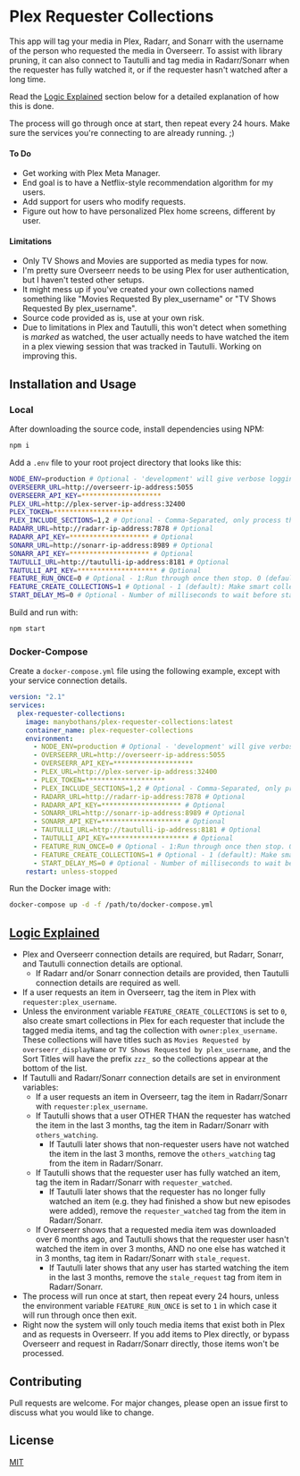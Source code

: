 # Plex Requester Collections

This app will tag your media in Plex, Radarr, and Sonarr with the username of the person who requested the media in Overseerr. To assist with library pruning, it can also connect to Tautulli and tag media in Radarr/Sonarr when the requester has fully watched it, or if the requester hasn't watched after a long time.

Read the [Logic Explained](#logic-explained) section below for a detailed explanation of how this is done.

The process will go through once at start, then repeat every 24 hours. Make sure the services you're connecting to are already running. ;)

#### To Do

-   Get working with Plex Meta Manager.
-   End goal is to have a Netflix-style recommendation algorithm for my users.
-   Add support for users who modify requests.
-   Figure out how to have personalized Plex home screens, different by user.

#### Limitations

-   Only TV Shows and Movies are supported as media types for now.
-   I'm pretty sure Overseerr needs to be using Plex for user authentication, but I haven't tested other setups.
-   It might mess up if you've created your own collections named something like "Movies Requested By plex_username" or "TV Shows Requested By plex_username".
-   Source code provided as is, use at your own risk.
-   Due to limitations in Plex and Tautulli, this won't detect when something is _marked_ as watched, the user actually needs to have watched the item in a plex viewing session that was tracked in Tautulli. Working on improving this.

## Installation and Usage

### Local

After downloading the source code, install dependencies using NPM:

```bash
npm i
```

Add a `.env` file to your root project directory that looks like this:

```bash
NODE_ENV=production # Optional - 'development' will give verbose logging.
OVERSEERR_URL=http://overseerr-ip-address:5055
OVERSEERR_API_KEY=********************
PLEX_URL=http://plex-server-ip-address:32400
PLEX_TOKEN=********************
PLEX_INCLUDE_SECTIONS=1,2 # Optional - Comma-Separated, only process these library sections.
RADARR_URL=http://radarr-ip-address:7878 # Optional
RADARR_API_KEY=******************** # Optional
SONARR_URL=http://sonarr-ip-address:8989 # Optional
SONARR_API_KEY=******************** # Optional
TAUTULLI_URL=http://tautulli-ip-address:8181 # Optional
TAUTULLI_API_KEY=******************** # Optional
FEATURE_RUN_ONCE=0 # Optional - 1:Run through once then stop. 0 (default): Repeat every 24h.
FEATURE_CREATE_COLLECTIONS=1 # Optional - 1 (default): Make smart collection for each requester. 0: Just do the tagging.
START_DELAY_MS=0 # Optional - Number of milliseconds to wait before starting the first pass. Useful if you reboot all containers at the same time.
```

Build and run with:

```bash
npm start
```

### Docker-Compose

Create a `docker-compose.yml` file using the following example, except with your service connection details.

```yaml
version: "2.1"
services:
  plex-requester-collections:
    image: manybothans/plex-requester-collections:latest
    container_name: plex-requester-collections
    environment:
      - NODE_ENV=production # Optional - 'development' will give verbose logging.
      - OVERSEERR_URL=http://overseerr-ip-address:5055
      - OVERSEERR_API_KEY=********************
      - PLEX_URL=http://plex-server-ip-address:32400
      - PLEX_TOKEN=********************
      - PLEX_INCLUDE_SECTIONS=1,2 # Optional - Comma-Separated, only process these library sections.
      - RADARR_URL=http://radarr-ip-address:7878 # Optional
      - RADARR_API_KEY=******************** # Optional
      - SONARR_URL=http://sonarr-ip-address:8989 # Optional
      - SONARR_API_KEY=******************** # Optional
      - TAUTULLI_URL=http://tautulli-ip-address:8181 # Optional
      - TAUTULLI_API_KEY=******************** # Optional
      - FEATURE_RUN_ONCE=0 # Optional - 1:Run through once then stop. 0 (default): Repeat every 24h.
      - FEATURE_CREATE_COLLECTIONS=1 # Optional - 1 (default): Make smart collection for each requester. 0: Just do the tagging.
      - START_DELAY_MS=0 # Optional - Number of milliseconds to wait before starting the first pass. Useful if you reboot all containers at the same time.
    restart: unless-stopped
```

Run the Docker image with:

```bash
docker-compose up -d -f /path/to/docker-compose.yml
```

## [Logic Explained](#logic-explained)

-   Plex and Overseerr connection details are required, but Radarr, Sonarr, and Tautulli connection details are optional.
    -   If Radarr and/or Sonarr connection details are provided, then Tautulli connection details are required as well.
-   If a user requests an item in Overseerr, tag the item in Plex with `requester:plex_username`.
-   Unless the environment variable `FEATURE_CREATE_COLLECTIONS` is set to `0`, also create smart collections in Plex for each requester that include the tagged media items, and tag the collection with `owner:plex_username`. These collections will have titles such as `Movies Requested by overseerr_displayName` or `TV Shows Requested by plex_username`, and the Sort Titles will have the prefix `zzz_` so the collections appear at the bottom of the list.
-   If Tautulli and Radarr/Sonarr connection details are set in environment variables:
    -   If a user requests an item in Overseerr, tag the item in Radarr/Sonarr with `requester:plex_username`.
    -   If Tautulli shows that a user OTHER THAN the requester has watched the item in the last 3 months, tag the item in Radarr/Sonarr with `others_watching`.
        -   If Tautulli later shows that non-requester users have not watched the item in the last 3 months, remove the `others_watching` tag from the item in Radarr/Sonarr.
    -   If Tautulli shows that the requester user has fully watched an item, tag the item in Radarr/Sonarr with `requester_watched`.
        -   If Tautulli later shows that the requester has no longer fully watched an item (e.g. they had finished a show but new episodes were added), remove the `requester_watched` tag from the item in Radarr/Sonarr.
    -   If Overseerr shows that a requested media item was downloaded over 6 months ago, and Tautulli shows that the requester user hasn't watched the item in over 3 months, AND no one else has watched it in 3 months, tag item in Radarr/Sonarr with `stale_request`.
        -   If Tautulli later shows that any user has started watching the item in the last 3 months, remove the `stale_request` tag from item in Radarr/Sonarr.
-   The process will run once at start, then repeat every 24 hours, unless the environment variable `FEATURE_RUN_ONCE` is set to `1` in which case it will run through once then exit.
-   Right now the system will only touch media items that exist both in Plex and as requests in Overseerr. If you add items to Plex directly, or bypass Overseerr and request in Radarr/Sonarr directly, those items won't be processed.

## Contributing

Pull requests are welcome. For major changes, please open an issue first
to discuss what you would like to change.

<!--
Please make sure to update tests as appropriate.
-->

## License

[MIT](https://choosealicense.com/licenses/mit/)
